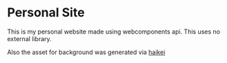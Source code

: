 # Personal Site

This is my personal website made using webcomponents api.
This uses no external library.

Also the asset for background was generated via [haikei](https://app.haikei.app/)
